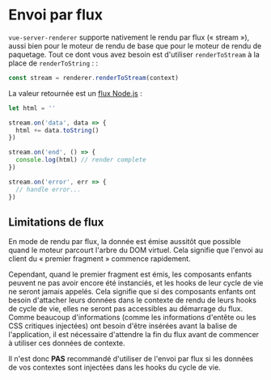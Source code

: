 # Envoi par flux

`vue-server-renderer` supporte nativement le rendu par flux (« stream »), aussi bien pour le moteur de rendu de base que pour le moteur de rendu de paquetage. Tout ce dont vous avez besoin est d'utiliser `renderToStream` à la place de `renderToString` :
:

``` js
const stream = renderer.renderToStream(context)
```

La valeur retournée est un [flux Node.js](https://nodejs.org/api/stream.html) :

``` js
let html = ''

stream.on('data', data => {
  html += data.toString()
})

stream.on('end', () => {
  console.log(html) // render complete
})

stream.on('error', err => {
  // handle error...
})
```

## Limitations de flux

En mode de rendu par flux, la donnée est émise aussitôt que possible quand le moteur parcourt l'arbre du DOM virtuel. Cela signifie que l'envoi au client du « premier fragment » commence rapidement.

Cependant, quand le premier fragment est émis, les composants enfants peuvent ne pas avoir encore été instanciés, et les hooks de leur cycle de vie ne seront jamais appelés. Cela signifie que si des composants enfants ont besoin d'attacher leurs données dans le contexte de rendu de leurs hooks de cycle de vie, elles ne seront pas accessibles au démarrage du flux. Comme beaucoup d'informations (comme les informations d'entête ou les CSS critiques injectées) ont besoin d'être insérées avant la balise de l'application, il est nécessaire d'attendre la fin du flux avant de commencer à utiliser ces données de contexte.

Il n'est donc **PAS** recommandé d'utiliser de l'envoi par flux si les données de vos contextes sont injectées dans les hooks du cycle de vie.
